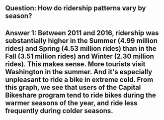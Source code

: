 ## Question: How do ridership patterns vary by season? 
## Answer 1: Between 2011 and 2016, ridership was substantially higher in the Summer (4.99 million rides) and Spring (4.53 million rides) than in the Fall (3.51 million rides) and Winter (2.30 million rides). This makes sense. More tourists visit Washington in the summer.  And it's especially unpleasant to ride a bike in extreme cold.  From this graph, we see that users of the Capital Bikeshare program tend to ride bikes during the warmer seasons of the year, and ride less frequently during colder seasons.

